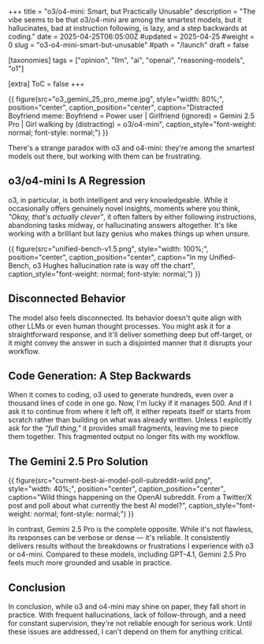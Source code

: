 +++
title = "o3/o4-mini: Smart, but Practically Unusable"
description = "The vibe seems to be that o3/o4-mini are among the smartest models, but it hallucinates, bad at instruction following, is lazy, and a step backwards at coding."
date = 2025-04-25T06:05:00Z
#updated = 2025-04-25
#weight = 0
slug = "o3-o4-mini-smart-but-unusable"
#path = "/launch"
draft = false

[taxonomies]
tags = ["opinion", "llm", "ai", "openai", "reasoning-models", "o1"]

[extra]
ToC = false
+++

{{ figure(src="o3_gemini_25_pro_meme.jpg",
       style="width: 80%;",
       position="center",
       caption_position="center",
       caption="Distracted Boyfriend meme: Boyfriend = Power user | Girlfriend (ignored) = Gemini 2.5 Pro | Girl walking by (distracting) = o3/o4-mini",
       caption_style="font-weight: normal; font-style: normal;") }}

There's a strange paradox with o3 and o4-mini: they're among the smartest models out there, but working with them can be frustrating.

## o3/o4-mini Is A Regression

o3, in particular, is both intelligent and very knowledgeable. While it occasionally offers genuinely novel insights, moments where you think, *"Okay, that's actually clever"*, it often falters by either following instructions, abandoning tasks midway, or hallucinating answers altogether. It's like working with a brilliant but lazy genius who makes things up when unsure.

{{ figure(src="unified-bench-v1.5.png",
       style="width: 100%;",
       position="center",
       caption_position="center",
       caption="In my Unified-Bench, o3 Hughes hallucination rate is way off the chart",
       caption_style="font-weight: normal; font-style: normal;") }}

## Disconnected Behavior

The model also feels disconnected. Its behavior doesn't quite align with other LLMs or even human thought processes. You might ask it for a straightforward response, and it'll deliver something deep but off-target, or it might convey the answer in such a disjointed manner that it disrupts your workflow.

## Code Generation: A Step Backwards

When it comes to coding, o3 used to generate hundreds, even over a thousand lines of code in one go. Now, I'm lucky if it manages 500. And if I ask it to continue from where it left off, it either repeats itself or starts from scratch rather than building on what was already written. Unless I explicitly ask for the *"full thing,"* it provides small fragments, leaving me to piece them together. This fragmented output no longer fits with my workflow.

## The Gemini 2.5 Pro Solution

{{ figure(src="current-best-ai-model-poll-subreddit-wild.png",
       style="width: 40%;",
       position="center",
       caption_position="center",
       caption="Wild things happening on the OpenAI subreddit. From a Twitter/X post and poll about what currently the best AI model?",
       caption_style="font-weight: normal; font-style: normal;") }}

In contrast, Gemini 2.5 Pro is the complete opposite. While it's not flawless, its responses can be verbose or dense — it's reliable. It consistently delivers results without the breakdowns or frustrations I experience with o3 or o4-mini. Compared to these models, including GPT-4.1, Gemini 2.5 Pro feels much more grounded and usable in practice.

## Conclusion

In conclusion, while o3 and o4-mini may shine on paper, they fall short in practice. With frequent hallucinations, lack of follow-through, and a need for constant supervision, they're not reliable enough for serious work. Until these issues are addressed, I can't depend on them for anything critical.
